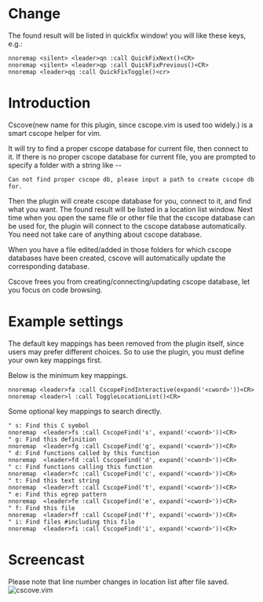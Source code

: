 # Change
The found result will be listed in quickfix window!
you will like these keys, e.g.:

    nnoremap <silent> <leader>qn :call QuickFixNext()<CR>
    nnoremap <silent> <leader>qp :call QuickFixPrevious()<CR>
    nnoremap <leader>qq :call QuickFixToggle()<cr>

# Introduction
Cscove(new name for this plugin, since cscope.vim is used too widely.) is a
smart cscope helper for vim.

It will try to find a proper cscope database for current file, then connect to
it. If there is no proper cscope database for current file, you are prompted to
specify a folder with a string like --

    Can not find proper cscope db, please input a path to create cscope db for.

Then the plugin will create cscope database for you, connect to it, and find
what you want. The found result will be listed in a location list window. Next
time when you open the same file or other file that the cscope database can be
used for, the plugin will connect to the cscope database automatically. You
need not take care of anything about cscope database.

When you have a file edited/added in those folders for which cscope databases
have been created, cscove will automatically update the corresponding database.

Cscove frees you from creating/connecting/updating cscope database, let you
focus on code browsing.

# Example settings
The default key mappings has been removed from the plugin itself, since users
may prefer different choices.
So to use the plugin, you must define your own key mappings first.

Below is the minimum key mappings.

    nnoremap <leader>fa :call CscopeFindInteractive(expand('<cword>'))<CR>
    nnoremap <leader>l :call ToggleLocationList()<CR>

Some optional key mappings to search directly.

    " s: Find this C symbol
    nnoremap  <leader>fs :call CscopeFind('s', expand('<cword>'))<CR>
    " g: Find this definition
    nnoremap  <leader>fg :call CscopeFind('g', expand('<cword>'))<CR>
    " d: Find functions called by this function
    nnoremap  <leader>fd :call CscopeFind('d', expand('<cword>'))<CR>
    " c: Find functions calling this function
    nnoremap  <leader>fc :call CscopeFind('c', expand('<cword>'))<CR>
    " t: Find this text string
    nnoremap  <leader>ft :call CscopeFind('t', expand('<cword>'))<CR>
    " e: Find this egrep pattern
    nnoremap  <leader>fe :call CscopeFind('e', expand('<cword>'))<CR>
    " f: Find this file
    nnoremap  <leader>ff :call CscopeFind('f', expand('<cword>'))<CR>
    " i: Find files #including this file
    nnoremap  <leader>fi :call CscopeFind('i', expand('<cword>'))<CR>

# Screencast
Please note that line number changes in location list after file saved.
![cscove.vim](https://brookhong.github.io/assets/images/cscove.gif)
